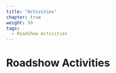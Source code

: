 ```yaml
---
title: "Activities"
chapter: true
weight: 50
tags:
  - Roadshow Activities
---
```


# Roadshow Activities
